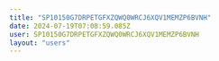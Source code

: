 ```yaml
---
title: "SP10150G7DRPETGFXZQWQ0WRCJ6XQV1MEMZP6BVNH"
date: 2024-07-19T07:08:59.085Z
user: SP10150G7DRPETGFXZQWQ0WRCJ6XQV1MEMZP6BVNH
layout: "users"
---
```

    